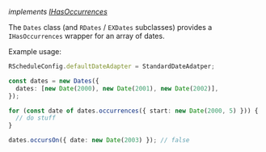_implements [IHasOccurrences](./README.md#shared-interfaces)_

The `Dates` class (and `RDates` / `EXDates` subclasses) provides a `IHasOccurrences` wrapper for an array of dates.

Example usage:

```typescript
RScheduleConfig.defaultDateAdapter = StandardDateAdatper;

const dates = new Dates({
  dates: [new Date(2000), new Date(2001), new Date(2002)],
});

for (const date of dates.occurrences({ start: new Date(2000, 5) })) {
  // do stuff
}

dates.occursOn({ date: new Date(2003) }); // false
```
